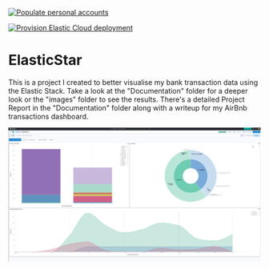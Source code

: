 [![Populate personal accounts](https://github.com/clincha/ElasticStar/actions/workflows/populate-personal-accounts.yml/badge.svg)](https://github.com/clincha/ElasticStar/actions/workflows/populate-personal-accounts.yml)

[![Provision Elastic Cloud deployment](https://github.com/clincha/ElasticStar/actions/workflows/provision-elastic-deployment.yml/badge.svg?branch=master)](https://github.com/clincha/ElasticStar/actions/workflows/provision-elastic-deployment.yml)

# ElasticStar

This is a project I created to better visualise my bank transaction data using the Elastic Stack. Take a look at the "Documentation" folder for a deeper look or the "images" folder to see the results. There's a detailed Project Report in the "Documentation" folder along with a writeup for my AirBnb transactions dashboard.

![business-dashboard-05.png](/images/business-dashboard-05.png)

